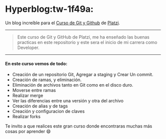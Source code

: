 # Hyperblog:tw-1f49a:
Un blog increíble para el [Curso de Git y Github](https://platzi.com/cursos/git-github/ "Curso de Git y Github") de [Platzi](https://platzi.com/ "Platzi").

------------
>Este curso de Git y GitHub de Platzi, me ha enseñado las buenas practicas en este repositorio y este sera el inicio de mi carrera como Developer.

------------


#### **En este curso vemos de todo:**

- Creación de un repositorio Git, Agregar a staging y Crear Un commit.
- Creación de ramas, y eliminación.
- Eliminación de archivos tanto en Git como en el disco duro.
- Moverse entre ramas
- Realizar merge
- Ver las diferencias entre una versión y otra del archivo
- Creación de alias y de tags
- Creación y configuracion de claves
- Realizar forks

Te invito a que realices este gran curso donde encontraras muchas más cosas por aprender :smile:
